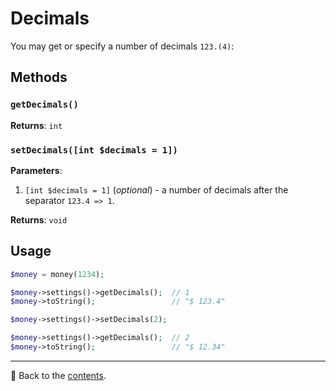 # Decimals
You may get or specify a number of decimals `123.(4)`:

## Methods

### `getDecimals()`
**Returns**: `int`

### `setDecimals([int $decimals = 1])`
**Parameters**:
1. `[int $decimals = 1]` (*optional*) - a number of decimals after the separator `123.4 => 1`.

**Returns**: `void`

## Usage

```php
$money = money(1234);

$money->settings()->getDecimals();  // 1
$money->toString();                 // "$ 123.4"

$money->settings()->setDecimals(2); 

$money->settings()->getDecimals();  // 2
$money->toString();                 // "$ 12.34" 
```

---

📌 Back to the [contents](/README.md#table-of-contents).